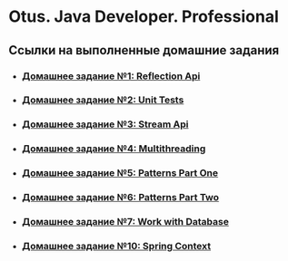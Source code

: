 # Otus. Java Developer. Professional

## Ссылки на выполненные домашние задания

* ### [Домашнее задание №1: Reflection Api](homework-01-reflection-api/README.md)
* ### [Домашнее задание №2: Unit Tests](homework-02-unut-tests/README.md)
* ### [Домашнее задание №3: Stream Api](homework-03-stream-api/README.md)
* ### [Домашнее задание №4: Multithreading](homework-04-multithreading/README.md)
* ### [Домашнее задание №5: Patterns Part One](homework-05-patterns-part-one/README.md)
* ### [Домашнее задание №6: Patterns Part Two](homework-06-patterns-part-two/README.md)
* ### [Домашнее задание №7: Work with Database](homework-07-work-with-database/README.md)


* ### [Домашнее задание №10: Spring Context](homework-10-spring-context/README.md)